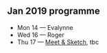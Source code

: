 ## Jan 2019 programme

* Mon 14 — Evalynne 
* Wed 16 — Roger
* Thu 17 — <a href="/meet-and-sketch/">Meet & Sketch</a>, tbc
